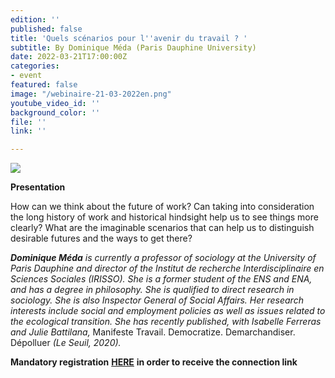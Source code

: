```yaml
---
edition: ''
published: false
title: 'Quels scénarios pour l''avenir du travail ? '
subtitle: By Dominique Méda (Paris Dauphine University)
date: 2022-03-21T17:00:00Z
categories:
- event
featured: false
image: "/webinaire-21-03-2022en.png"
youtube_video_id: ''
background_color: ''
file: ''
link: ''

---
```

![](/image-annonce-webinaire210322en.png)

**Presentation**

How can we think about the future of work? Can taking into consideration the long history of work and historical hindsight help us to see things more clearly? What are the imaginable scenarios that can help us to distinguish desirable futures and the ways to get there? 

**_Dominique Méda_** _is currently a professor of sociology at the University of Paris Dauphine and director of the Institut de recherche Interdisciplinaire en Sciences Sociales (IRISSO). She is a former student of the ENS and ENA, and has a degree in philosophy. She is qualified to direct research in sociology. She is also Inspector General of Social Affairs. Her research interests include social and employment policies as well as issues related to the ecological transition. She has recently published, with Isabelle Ferreras and Julie Battilana,_ Manifeste Travail. Democratize. Demarchandiser. Dépolluer _(Le Seuil, 2020)._

**Mandatory registration** [**HERE**](https://my.weezevent.com/webinaire-quels-scenarios-pour-lavenir-du-travail) **in order to receive the connection link**